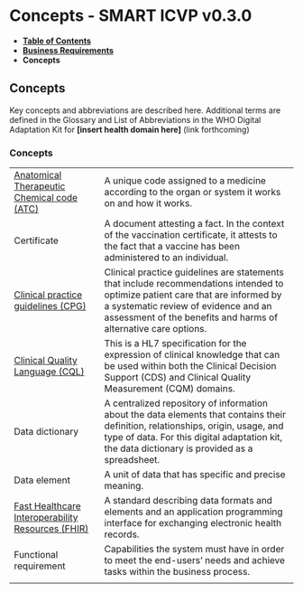 # Concepts - SMART ICVP v0.3.0

* [**Table of Contents**](toc.md)
* [**Business Requirements**](business-requirements.md)
* **Concepts**

## Concepts

Key concepts and abbreviations are described here. Additional terms are defined in the Glossary and List of Abbreviations in the WHO Digital Adaptation Kit for **[insert health domain here]** (link forthcoming)

### Concepts

| | |
| :--- | :--- |
| [Anatomical Therapeutic Chemical code (ATC)](https://build.fhir.org/ig/HL7/fhir-ips/ValueSet-whoatc-uv-ips.html) | A unique code assigned to a medicine according to the organ or system it works on and how it works. |
| Certificate | A document attesting a fact. In the context of the vaccination certificate, it attests to the fact that a vaccine has been administered to an individual. |
| [Clinical practice guidelines (CPG)](http://hl7.org/fhir/uv/cpg/) | Clinical practice guidelines are statements that include recommendations intended to optimize patient care that are informed by a systematic review of evidence and an assessment of the benefits and harms of alternative care options. |
| [Clinical Quality Language (CQL)](https://cql.hl7.org/) | This is a HL7 specification for the expression of clinical knowledge that can be used within both the Clinical Decision Support (CDS) and Clinical Quality Measurement (CQM) domains. |
| Data dictionary | A centralized repository of information about the data elements that contains their definition, relationships, origin, usage, and type of data. For this digital adaptation kit, the data dictionary is provided as a spreadsheet. |
| Data element | A unit of data that has specific and precise meaning. |
| [Fast Healthcare Interoperability Resources (FHIR)](https://www.hl7.org/fhir/overview.html) | A standard describing data formats and elements and an application programming interface for exchanging electronic health records. |
| Functional requirement | Capabilities the system must have in order to meet the end-users’ needs and achieve tasks within the business process. |
| | |


